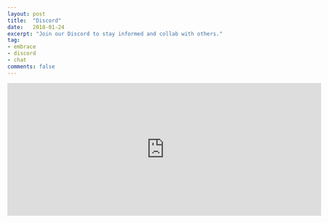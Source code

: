 ```yaml
---
layout: post
title:  "Discord"
date:   2018-01-24
excerpt: "Join our Discord to stay informed and collab with others."
tag:
- embrace
- discord
- chat
comments: false
---
```

<iframe src="https://discordapp.com/widget?id=389540173693714434&theme=dark" width="710" height="300"    allowtransparency="true" frameborder="0"></iframe>
